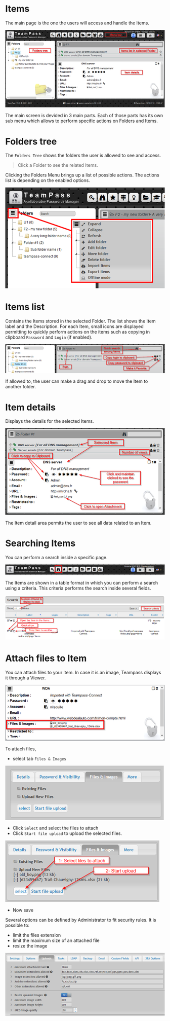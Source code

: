 
# Items

The main page is the one the users will access and handle the Items.

![Screenshot](../img/feat-item-2.png)

The main screen is devided in 3 main parts. Each of those parts has its own sub menu which allows to perform specific actions on Folders and Items.

# Folders tree

The `Folders Tree` shows the folders the user is allowed to see and access.

> Click a Folder to see the related Items.

Clicking the Folders Menu brings up a list of possible actions. The actions list is depending on the enabled options.

![Screenshot](../img/feat-item-3.png)

# Items list

Contains the Items stored in the selected Folder. The list shows the Item label and the Description. For each Item, small icons are displayed permitting to quickly perform actions on the items such as copying in clipboard `Password` and `Login` (if enabled).

![Screenshot](../img/feat-item-4.png)

If allowed to, the user can make a drag and drop to move the Item to another folder.

# Item details

Displays the details for the selected Items.

![Screenshot](../img/feat-item-5.png)

The Item detail area permits the user to see all data related to an Item.


# Searching Items

You can perform a search inside a specific page.

![Screenshot](../img/feat-item-6.png)

The Items are shown in a table format in which you can perform a search using a criteria. This criteria performs the search inside several fields.

![Screenshot](../img/feat-item-7.png)

# Attach files to Item

You can attach files to your item. In case it is an image, Teampass displays it through a Viewer.

![Screenshot](../img/feat-item-10.png)

To attach files,

* select tab `Files & Images`

![Screenshot](../img/feat-item-8.png)

* Click `Select` and select the files to attach
* Click `Start file upload` to upload the selected files.

![Screenshot](../img/feat-item-9.png)

* Now save

Several options can be defined by Administrator to fit security rules.
It is possible to:

* limit the files extension 
* limit the maximum size of an attached file
* resize the image

![Screenshot](../img/feat-item-11.png)
